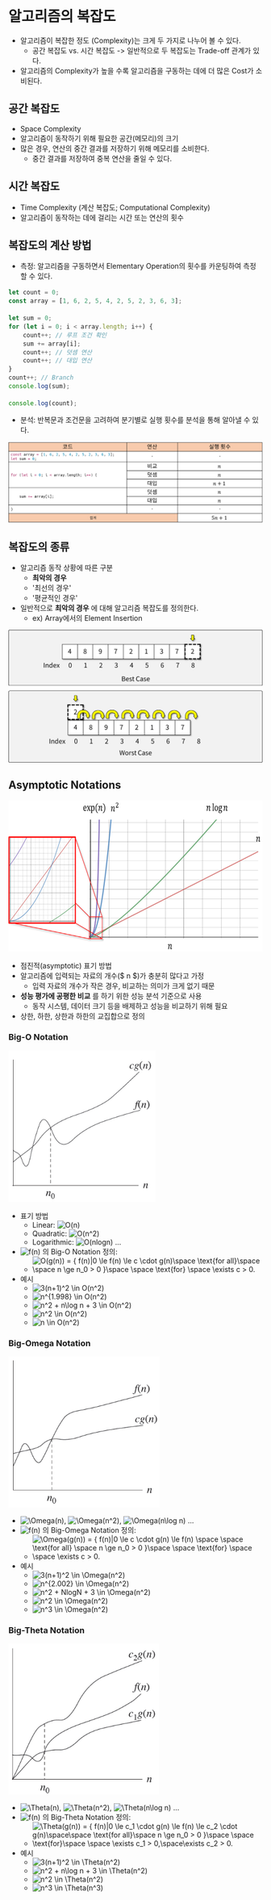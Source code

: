 # 알고리즘의 복잡도

- 알고리즘이 복잡한 정도 (Complexity)는 크게 두 가지로 나누어 볼 수 있다.
  - 공간 복잡도 vs. 시간 복잡도 -> 일반적으로 두 복잡도는 Trade-off 관계가 있다.
- 알고리즘의 Complexity가 높을 수록 알고리즘을 구동하는 데에 더 많은 Cost가 소비된다.

## 공간 복잡도

- Space Complexity
- 알고리즘이 동작하기 위해 필요한 공간(메모리)의 크기
- 많은 경우, 연산의 중간 결과를 저장하기 위해 메모리를 소비한다.
  - 중간 결과를 저장하여 중복 연산을 줄일 수 있다.

## 시간 복잡도

- Time Complexity (계산 복잡도; Computational Complexity)
- 알고리즘이 동작하는 데에 걸리는 시간 또는 연산의 횟수

## 복잡도의 계산 방법

- 측정: 알고리즘을 구동하면서 Elementary Operation의 횟수를 카운팅하여 측정할 수 있다.

```javascript
let count = 0;
const array = [1, 6, 2, 5, 4, 2, 5, 2, 3, 6, 3];

let sum = 0;
for (let i = 0; i < array.length; i++) {
    count++; // 루프 조건 확인
    sum += array[i];
    count++; // 덧셈 연산
    count++; // 대입 연산
}
count++; // Branch
console.log(sum);

console.log(count);
```

- 분석: 반복문과 조건문을 고려하여 분기별로 실행 횟수를 분석을 통해 알아낼 수 있다.

<img src="img/1.png"></img>

## 복잡도의 종류

- 알고리즘 동작 상황에 따른 구분
  - **최악의 경우**
  - '최선의 경우'
  - '평균적인 경우'
- 일반적으로 **최악의 경우** 에 대해 알고리즘 복잡도를 정의한다.
  - ex) Array에서의 Element Insertion

<img src="img/2.png"></img>

## Asymptotic Notations

<img src="img/3.png" height=300></img>

- 점진적(asymptotic) 표기 방법
- 알고리즘에 입력되는 자료의 개수($ n $)가 충분히 많다고 가정
  - 입력 자료의 개수가 작은 경우, 비교하는 의미가 크게 없기 때문
- **성능 평가에 공평한 비교** 를 하기 위한 성능 분석 기준으로 사용
  - 동작 시스템, 데이터 크기 등을 배제하고 성능을 비교하기 위해 필요
- 상한, 하한, 상한과 하한의 교집합으로 정의

### Big-O Notation

<img src="img/4.png" height=300></img>

- 표기 방법
  - Linear: ![O(n)](https://render.githubusercontent.com/render/math?math=O(n))
  - Quadratic:  ![O(n^2)](https://render.githubusercontent.com/render/math?math=O(n%5E2))
  - Logarithmic: ![O(nlogn)](https://render.githubusercontent.com/render/math?math=O(nlogn)) ...
- ![f(n)](https://render.githubusercontent.com/render/math?math=f(n)) 의 Big-O Notation 정의:
  - ![O(g(n)) = \{ f(n)|0 \le f(n) \le c \cdot g(n)\space \text{for all}\space \space n \ge n_0 > 0 \}\space \space \text{for} \space \exists c > 0.](https://render.githubusercontent.com/render/math?math=O(g(n))%20%3D%20%5C%7B%20f(n)%7C0%20%5Cle%20f(n)%20%5Cle%20c%20%5Ccdot%20g(n)%5Cspace%20%5Ctext%7Bfor%20all%7D%5Cspace%20%5Cspace%20n%20%5Cge%20n_0%20%3E%200%20%5C%7D%5Cspace%20%5Cspace%20%5Ctext%7Bfor%7D%20%5Cspace%20%5Cexists%20c%20%3E%200.)
- 예시
  - ![3(n+1)^2 \in O(n^2)](https://render.githubusercontent.com/render/math?math=3(n%2B1)%5E2%20%5Cin%20O(n%5E2))
  - ![n^{1.998} \in O(n^2)](https://render.githubusercontent.com/render/math?math=n%5E%7B1.998%7D%20%5Cin%20O(n%5E2))
  - ![n^2 + n\log n + 3 \in O(n^2)](https://render.githubusercontent.com/render/math?math=n%5E2%20%2B%20n%5Clog%20n%20%2B%203%20%5Cin%20O(n%5E2))
  - ![n^2 \in O(n^2)](https://render.githubusercontent.com/render/math?math=n%5E2%20%5Cin%20O(n%5E2))
  - ![n \in O(n^2)](https://render.githubusercontent.com/render/math?math=n%20%5Cin%20O(n%5E2))

### Big-Omega  Notation

<img src="img/5.png" height=300></img>

- ![\Omega(n)](https://render.githubusercontent.com/render/math?math=%5COmega(n)),  ![\Omega(n^2)](https://render.githubusercontent.com/render/math?math=%5COmega(n%5E2)), ![\Omega(n\log n)](https://render.githubusercontent.com/render/math?math=%5COmega(n%5Clog%20n)) ...
- ![f(n)](https://render.githubusercontent.com/render/math?math=f(n)) 의 Big-Omega Notation 정의:
  - ![\Omega(g(n)) = \{ f(n)|0 \le c \cdot g(n) \le f(n) \space \space  \text{for all} \space n \ge n_0 > 0 \}\space \space \text{for} \space \space \exists c > 0.](https://render.githubusercontent.com/render/math?math=%5COmega(g(n))%20%3D%20%5C%7B%20f(n)%7C0%20%5Cle%20c%20%5Ccdot%20g(n)%20%5Cle%20f(n)%20%5Cspace%20%5Cspace%20%20%5Ctext%7Bfor%20all%7D%20%5Cspace%20n%20%5Cge%20n_0%20%3E%200%20%5C%7D%5Cspace%20%5Cspace%20%5Ctext%7Bfor%7D%20%5Cspace%20%5Cspace%20%5Cexists%20c%20%3E%200.)
- 예시
  - ![3(n+1)^2 \in \Omega(n^2)](https://render.githubusercontent.com/render/math?math=3(n%2B1)%5E2%20%5Cin%20%5COmega(n%5E2))
  - ![n^{2.002} \in \Omega(n^2)](https://render.githubusercontent.com/render/math?math=n%5E%7B2.002%7D%20%5Cin%20%5COmega(n%5E2))
  - ![n^2 + NlogN + 3 \in \Omega(n^2)](https://render.githubusercontent.com/render/math?math=n%5E2%20%2B%20NlogN%20%2B%203%20%5Cin%20%5COmega(n%5E2))
  - ![n^2 \in \Omega(n^2)](https://render.githubusercontent.com/render/math?math=n%5E2%20%5Cin%20%5COmega(n%5E2))
  - ![n^3 \in \Omega(n^2)](https://render.githubusercontent.com/render/math?math=n%5E3%20%5Cin%20%5COmega(n%5E2))

### Big-Theta Notation

<img src="img/6.png" height=300></img>

- ![\Theta(n)](https://render.githubusercontent.com/render/math?math=%5CTheta(n)),  ![\Theta(n^2)](https://render.githubusercontent.com/render/math?math=%5CTheta(n%5E2)), ![\Theta(n\log n)](https://render.githubusercontent.com/render/math?math=%5CTheta(n%5Clog%20n)) ...
- ![f(n)](https://render.githubusercontent.com/render/math?math=f(n)) 의 Big-Theta Notation 정의:
  - ![\Theta(g(n)) = \{ f(n)|0 \le c_1 \cdot g(n) \le f(n) \le c_2 \cdot g(n)\space\space \text{for all}\space n \ge n_0 > 0 \}\space \space \text{for}\space \space \exists c_1 > 0,\space\exists c_2 > 0.](https://render.githubusercontent.com/render/math?math=%5CTheta(g(n))%20%3D%20%5C%7B%20f(n)%7C0%20%5Cle%20c_1%20%5Ccdot%20g(n)%20%5Cle%20f(n)%20%5Cle%20c_2%20%5Ccdot%20g(n)%5Cspace%5Cspace%20%5Ctext%7Bfor%20all%7D%5Cspace%20n%20%5Cge%20n_0%20%3E%200%20%5C%7D%5Cspace%20%5Cspace%20%5Ctext%7Bfor%7D%5Cspace%20%5Cspace%20%5Cexists%20c_1%20%3E%200%2C%5Cspace%5Cexists%20c_2%20%3E%200.)
- 예시
  - ![3(n+1)^2 \in \Theta(n^2)](https://render.githubusercontent.com/render/math?math=3(n%2B1)%5E2%20%5Cin%20%5CTheta(n%5E2))
  - ![n^2 + n\log n + 3 \in \Theta(n^2)](https://render.githubusercontent.com/render/math?math=n%5E2%20%2B%20n%5Clog%20n%20%2B%203%20%5Cin%20%5CTheta(n%5E2))
  - ![n^2 \in \Theta(n^2)](https://render.githubusercontent.com/render/math?math=n%5E2%20%5Cin%20%5CTheta(n%5E2))
  - ![n^3 \in \Theta(n^3)](https://render.githubusercontent.com/render/math?math=n%5E3%20%5Cin%20%5CTheta(n%5E3))
